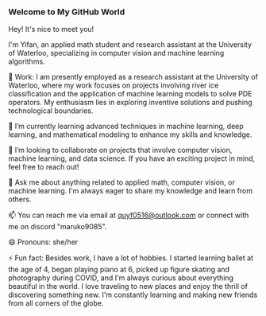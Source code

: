 ### Welcome to My GitHub World

Hey! It's nice to meet you!

I'm Yifan, an applied math student and research assistant at the University of Waterloo, specializing in computer vision and machine learning algorithms.

🔭 Work: I am presently employed as a research assistant at the University of Waterloo, where my work focuses on projects involving river ice classification and the application of machine learning models to solve PDE operators. My enthusiasm lies in exploring inventive solutions and pushing technological boundaries.

🌱 I’m currently learning advanced techniques in machine learning, deep learning, and mathematical modeling to enhance my skills and knowledge.

👯 I’m looking to collaborate on projects that involve computer vision, machine learning, and data science. If you have an exciting project in mind, feel free to reach out!

💬 Ask me about anything related to applied math, computer vision, or machine learning. I'm always eager to share my knowledge and learn from others.

📫 You can reach me via email at quyf0516@outlook.com or connect with me on discord "maruko9085".

😄 Pronouns: she/her

⚡ Fun fact: Besides work, I have a lot of hobbies. I started learning ballet at the age of 4, began playing piano at 6, picked up figure skating and photography during COVID, and I'm always curious about everything beautiful in the world. I love traveling to new places and enjoy the thrill of discovering something new. I'm constantly learning and making new friends from all corners of the globe.

